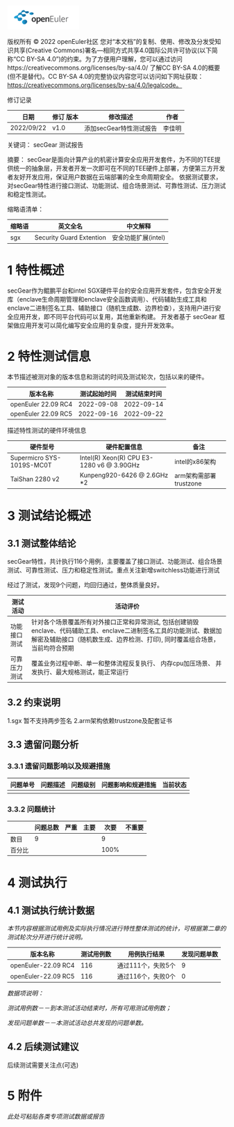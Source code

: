 ![openEuler ico](../../images/openEuler.png)

版权所有 © 2022  openEuler社区
您对“本文档”的复制、使用、修改及分发受知识共享(Creative Commons)署名—相同方式共享4.0国际公共许可协议(以下简称“CC BY-SA 4.0”)的约束。为了方便用户理解，您可以通过访问https://creativecommons.org/licenses/by-sa/4.0/ 了解CC BY-SA 4.0的概要 (但不是替代)。CC BY-SA 4.0的完整协议内容您可以访问如下网址获取：https://creativecommons.org/licenses/by-sa/4.0/legalcode。

修订记录

| 日期       | 修订   版本 | 修改描述                | 作者   |
| ---------- | ----------- | ----------------------- | ------ |
| 2022/09/22 | v1.0        | 添加secGear特性测试报告 | 李佳明 |

关键词： secGear 测试报告

摘要：
secGear是面向计算产业的机密计算安全应用开发套件，为不同的TEE提供统一的抽象层，开发者开发一次即可在不同的TEE硬件上部署，方便第三方开发者友好开发应用，保证用户数据在云端部署的全生命周期安全。
依据测试要求，对secGear特性进行接口测试、功能测试、组合场景测试、可靠性测试、压力测试和稳定性测试。

缩略语清单：

| 缩略语 | 英文全名                 | 中文解释            |
| ------ | ------------------------ | ------------------- |
| sgx    | Security Guard Extention | 安全功能扩展(intel) |

# 1     特性概述

secGear作为鲲鹏平台和intel SGX硬件平台的安全应用开发套件，包含安全开发库（enclave生命周期管理和enclave安全函数调用）、代码辅助生成工具和enclave二进制签名工具、辅助接口（随机生成数、边界检查），支持用户进行安全应用开发，即不同平台代码可以复用，其他重新构建。
开发者基于 secGear 框架做应用开发可以简化编写安全应用的复杂度，提升开发效率。

# 2     特性测试信息

本节描述被测对象的版本信息和测试的时间及测试轮次，包括以来的硬件。

| 版本名称            | 测试起始时间 | 测试结束时间 |
| ------------------- | ------------ | ------------ |
| openEuler 22.09 RC4 | 2022-09-08   | 2022-09-14   |
| openEuler 22.09 RC5 | 2022-09-16   | 2022-09-22   |

描述特性测试的硬件环境信息

| 硬件型号                  | 硬件配置信息                              | 备注                   |
| ------------------------- | ----------------------------------------- | ---------------------- |
| Supermicro SYS-1019S-MC0T | Intel(R) Xeon(R) CPU E3-1280 v6 @ 3.90GHz | intel的x86架构         |
| TaiShan 2280 v2           | Kunpeng920-6426 @ 2.6GHz *2               | arm架构需部署trustzone |

# 3     测试结论概述

## 3.1   测试整体结论

secGear特性，共计执行116个用例，主要覆盖了接口测试、功能测试、组合场景测试、可靠性测试、压力和稳定性测试。重点关注新增switchless功能进行测试

经过了测试，发现9个问题，均回归通过，整体质量良好。

| 测试活动     | 活动评价                                                                                                                                                                                             |
| ------------ | ---------------------------------------------------------------------------------------------------------------------------------------------------------------------------------------------------- |
| 功能接口测试 | 针对各个场景覆盖所有对外接口正常和异常测试,  包括创建销毁enclave、代码辅助工具、enclave二进制签名工具的功能测试、数据加解密及辅助接口（随机数生成、边界检测、打印), 同时覆盖组合场景，当前均符合预期 |
| 可靠压力测试 | 覆盖业务过程中断、单一和整体流程反复执行、 内存cpu加压场景、 并发执行、最大规格测试，能正常运行                                                                                                      |

## 3.2   约束说明

1.sgx 暂不支持两步签名
2.arm架构依赖trustzone及配套证书

## 3.3   遗留问题分析

### 3.3.1 遗留问题影响以及规避措施

| 问题单号 | 问题描述 | 问题级别 | 问题影响和规避措施 | 当前状态 |
| -------- | -------- | -------- | ------------------ | -------- |
|          |          |          |                    |          |

### 3.3.2 问题统计

|        | 问题总数 | 严重 | 主要 | 次要 | 不重要 |
| ------ | -------- | ---- | ---- | ---- | ------ |
| 数目   | 9        |      |      | 9    |        |
| 百分比 |          |      |      | 100% |        |

# 4     测试执行

## 4.1   测试执行统计数据

*本节内容根据测试用例及实际执行情况进行特性整体测试的统计，可根据第二章的测试轮次分开进行统计说明。*

| 版本名称            | 测试用例数 | 用例执行结果       | 发现问题单数 |
| ------------------- | ---------- | ------------------ | ------------ |
| openEuler-22.09 RC4 | 116        | 通过111个，失败5个 | 9            |
| openEuler-22.09 RC5 | 116        | 通过116个，失败0个 | 0            |

*数据项说明：*

*测试用例数－－到本测试活动结束时，所有可用测试用例数；*

*发现问题单数－－本测试活动总共发现的问题单数。*

## 4.2   后续测试建议

后续测试需要关注点(可选)

# 5     附件

*此处可粘贴各类专项测试数据或报告*

